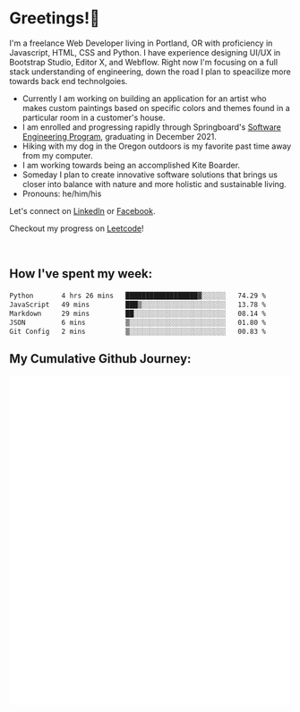 # Greetings!🖖

I'm a freelance Web Developer living in Portland, OR with proficiency in Javascript, HTML, CSS and Python. I have experience designing UI/UX in Bootstrap Studio, Editor X, and Webflow. Right now I'm focusing on a full stack understanding of engineering, down the road I plan to speacilize more towards back end technolgoies. 

- Currently I am working on building an application for an artist who makes custom paintings based on specific colors and themes found in a particular room in a customer's house.
- I am enrolled and progressing rapidly through Springboard's <a href='https://www.springboard.com/courses/software-engineering-career-track/'>Software Engineering Program</a>, graduating in December 2021.
- Hiking with my dog in the Oregon outdoors is my favorite past time away from my computer.
- I am working towards being an accomplished Kite Boarder.  
- Someday I plan to create innovative software solutions that brings us closer into balance with nature and more holistic and sustainable living.
- Pronouns: he/him/his


Let's connect on <a href='http://www.linkedin.com/in/bryantmac'>LinkedIn</a> or <a href='http://www.facebook.com/bryantm'>Facebook</a>.

Checkout my progress on <a href='https://leetcode.com/zataara/'>Leetcode</a>!

<img src="https://github.com/zataara/zataara/blob/master/images/codeStats.svg" alt=""/>

## How I've spent my week:
<!--START_SECTION:waka-->
```text
Python       4 hrs 26 mins   ██████████████████▓░░░░░░   74.29 % 
JavaScript   49 mins         ███▒░░░░░░░░░░░░░░░░░░░░░   13.78 % 
Markdown     29 mins         ██░░░░░░░░░░░░░░░░░░░░░░░   08.14 % 
JSON         6 mins          ▒░░░░░░░░░░░░░░░░░░░░░░░░   01.80 % 
Git Config   2 mins          ▒░░░░░░░░░░░░░░░░░░░░░░░░   00.83 % 
```
<!--END_SECTION:waka-->

## My Cumulative Github Journey:
<img align='left' src='https://github.com/zataara/github-api-stats/blob/master/generated/overview.svg' />
<img align='center' src='https://github.com/zataara/github-api-stats/blob/master/generated/languages.svg' />









